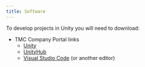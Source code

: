 ```yaml
---
title: Software
---
```


To develop projects in Unity you will need to download:

- TMC Company Portal links
    - [Unity](companyportal:ApplicationId=3cd43ed1-1c3e-4618-b926-fec491162d9e)
    - [UnityHub](companyportal:ApplicationId=2db563bf-4694-4c91-869c-9c6e3462acaa)
    - [Visual Studio Code](companyportal:ApplicationId=2637d717-a8fd-4728-8a41-b8628f8d3c25) (or another editor)
